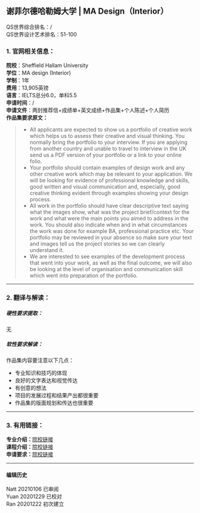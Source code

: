 ##  谢菲尔德哈勒姆大学 | MA Design（Interior）

QS世界综合排名：/  
QS世界设计艺术排名：51-100  

### 1. 官网相关信息：

**院校**：Sheffield Hallam University    
**学位**：MA design (Interior)  
**学制**：1年  
**费用**：13,905英镑  
**语言**：IELTS总分6.0，单科5.5  
**申请时间**：/  
**申请文件**：两封推荐信+成绩单+英文成绩+作品集+个人陈述+个人简历  
**作品集要求原文：**  
> - All applicants are expected to show us a portfolio of creative work which helps us to assess their creative and visual thinking. You normally bring the portfolio to your interview. If you are applying from another country and unable to travel to interview in the UK send us a PDF version of your portfolio or a link to your online folio.  
> - Your portfolio should contain examples of design work and any other creative work which may be relevant to your application. We will be looking for evidence of professional knowledge and skills, good written and visual communication and, especially, good creative thinking evident through examples showing your design process.  
> - All work in the portfolio should have clear descriptive text saying what the images show, what was the project brief/context for the work and what were the main points you aimed to address in the work. You should also indicate when and in what circumstances the work was done for example BA, professional practice etc. Your portfolio may be reviewed in your absence so make sure your text and images tell us the project stories so we can clearly understand it.  
> - We are interested to see examples of the development process that went into your work, as well as the final outcome, we will also be looking at the level of organisation and communication skill which went into preparation of the portfolio.  





---


### 2. 翻译与解读：

##### 硬性要求提取：
无  


##### 软性要求解读：
作品集内容要注意以下几点：

- 专业知识和技巧的体现  
- 良好的文字表达和视觉传达  
- 有创意的想法   
- 项目的发展过程和结果产出都很重要  
- 作品集的版面规划和传达也很重要  

---


### 3. 有用链接：

**专业介绍：**[院校链接](https://www.shu.ac.uk/courses/art-and-design/ma-design-interior/full-time)  
**课程介绍：**[院校链接](https://www.shu.ac.uk/courses/art-and-design/ma-design-interior/full-time)  
**申请要求：**[院校链接](https://www.shu.ac.uk/courses/art-and-design/ma-design-interior/full-time)         



---


#### 编辑历史
Natt 20210106 已审阅  
Yuan 20201229 已校对  
Ran 20201222 初次建立  
